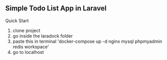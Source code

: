 ## Simple Todo List App in Laravel

Quick Start

1. clone project
2. go inside the laradock folder
3. paste this in terminal 'docker-compose up -d nginx mysql phpmyadmin redis workspace'
4. go to localhost